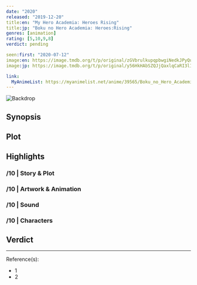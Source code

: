 ```yaml
---
date: "2020"
released: "2019-12-20"
title:en: "My Hero Academia: Heroes Rising"
title:jp: "Boku no Hero Academia: Heroes:Rising"
genres: [animation]
rating: [5,10,9,8]
verdict: pending

seen:first: "2020-07-12"
image:en: https://image.tmdb.org/t/p/original/zGVbrulkupqpbwgiNedkJPyQum4.jpg
image:jp: https://image.tmdb.org/t/p/original/y56HkHAbSZQJjQaxlqCaRI3lIHu.jpg

link:
  MyAnimeList: https://myanimelist.net/anime/39565/Boku_no_Hero_Academia_the_Movie_2__Heroes_Rising
---
```


![Backdrop]()

## Synopsis

## Plot

## Highlights

### /10 | Story & Plot

### /10 | Artwork & Animation

### /10 | Sound

### /10 | Characters

## Verdict

<!-- SPOILERS -->

<!-- CLOSING -->

---
Reference(s):

- 1
- 2
